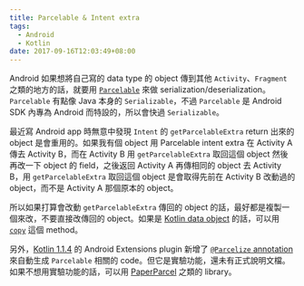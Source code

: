 ```yaml
---
title: Parcelable & Intent extra
tags:
  - Android
  - Kotlin
date: 2017-09-16T12:03:49+08:00
---
```


Android 如果想將自己寫的 data type 的 object 傳到其他 `Activity`、`Fragment` 之類的地方的話，就要用 [`Parcelable`](https://developer.android.com/reference/android/os/Parcelable.html) 來做 serialization/deserialization。`Parcelable` 有點像 Java 本身的 `Serializable`，不過 `Parcelable` 是 Android SDK 內專為 Android 而特設的，所以會快過 `Serializable`。

最近寫 Android app 時無意中發現 `Intent` 的 `getParcelableExtra` return 出來的 object 是會重用的。如果我有個 object 用 Parcelable intent extra 在 Activity A 傳去 Activity B，而在 Activity B 用 `getParcelableExtra` 取回這個 object 然後再改一下 object 的 field，之後返回 Activity A 再傳相同的 object 去 Activity B，用 `getParcelableExtra` 取回這個 object 是會取得先前在 Activity B 改動過的 object，而不是 Activity A 那個原本的 object。

所以如果打算會改動 `getParcelableExtra` 傳回的 object 的話，最好都是複製一個來改，不要直接改傳回的 object。如果是 [Kotlin data object](https://kotlinlang.org/docs/reference/data-classes.html) 的話，可以用 [`copy`](https://kotlinlang.org/docs/reference/data-classes.html#copying) 這個 method。

另外，[Kotlin 1.1.4](https://blog.jetbrains.com/kotlin/2017/08/kotlin-1-1-4-is-out/) 的 Android Extensions plugin 新增了 [`@Parcelize` annotation](https://github.com/Kotlin/KEEP/blob/master/proposals/extensions/android-parcelable.md) 來自動生成 `Parcelable` 相關的 code。但它是實驗功能，還未有正式說明文檔。如果不想用實驗功能的話，可以用 [PaperParcel](https://grandstaish.github.io/paperparcel/) 之類的 library。
